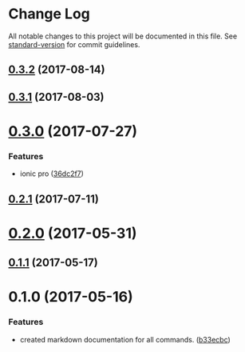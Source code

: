 # Change Log

All notable changes to this project will be documented in this file.
See [standard-version](https://github.com/conventional-changelog/standard-version) for commit guidelines.

<a name="0.3.2"></a>
## [0.3.2](https://github.com/ionic-team/ionic-cli/compare/@ionic/cli-scripts@0.3.1...@ionic/cli-scripts@0.3.2) (2017-08-14)




<a name="0.3.1"></a>
## [0.3.1](https://github.com/ionic-team/ionic-cli/compare/@ionic/cli-scripts@0.3.0...@ionic/cli-scripts@0.3.1) (2017-08-03)




<a name="0.3.0"></a>
# [0.3.0](https://github.com/ionic-team/ionic-cli/compare/@ionic/cli-scripts@0.2.1...@ionic/cli-scripts@0.3.0) (2017-07-27)


### Features

* ionic pro ([36dc2f7](https://github.com/ionic-team/ionic-cli/commit/36dc2f7))




<a name="0.2.1"></a>
## [0.2.1](https://github.com/ionic-team/ionic-cli/compare/@ionic/cli-scripts@0.2.0...@ionic/cli-scripts@0.2.1) (2017-07-11)




<a name="0.2.0"></a>
# [0.2.0](https://github.com/ionic-team/ionic-cli/compare/@ionic/cli-scripts@0.1.1...@ionic/cli-scripts@0.2.0) (2017-05-31)




<a name="0.1.1"></a>
## [0.1.1](https://github.com/ionic-team/ionic-cli/compare/@ionic/cli-scripts@0.1.0...@ionic/cli-scripts@0.1.1) (2017-05-17)




<a name="0.1.0"></a>
# 0.1.0 (2017-05-16)


### Features

* created markdown documentation for all commands. ([b33ecbc](https://github.com/ionic-team/ionic-cli/commit/b33ecbc))
